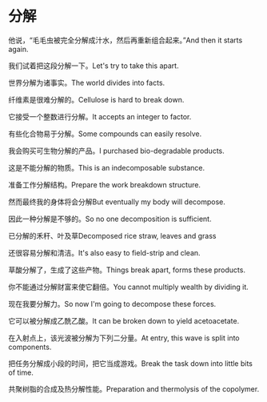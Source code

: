 # 分解

<p><span class="chinese">他说，“毛毛虫被完全分解成汁水，然后再重新组合起来。”</span><span class="english">And then it starts again.</span></p>

<p><span class="chinese">我们试着把这段分解一下。</span><span class="english">Let's try to take this apart.</span></p>

<p><span class="chinese">世界分解为诸事实。</span><span class="english">The world divides into facts.</span></p>

<p><span class="chinese">纤维素是很难分解的。</span><span class="english">Cellulose is hard to break down.</span></p>

<p><span class="chinese">它接受一个整数进行分解。</span><span class="english">It accepts an integer to factor.</span></p>

<p><span class="chinese">有些化合物易于分解。</span><span class="english">Some compounds can easily resolve.</span></p>

<p><span class="chinese">我会购买可生物分解的产品。</span><span class="english">I purchased bio-degradable products.</span></p>

<p><span class="chinese">这是不能分解的物质。</span><span class="english">This is an indecomposable substance.</span></p>

<p><span class="chinese">准备工作分解结构。</span><span class="english">Prepare the work breakdown structure.</span></p>

<p><span class="chinese">然而最终我的身体将会分解</span><span class="english">But eventually my body will decompose.</span></p>

<p><span class="chinese">因此一种分解是不够的。</span><span class="english">So no one decomposition is sufficient.</span></p>

<p><span class="chinese">已分解的禾秆、叶及草</span><span class="english">Decomposed rice straw, leaves and grass</span></p>

<p><span class="chinese">还很容易分解和清洁。</span><span class="english">It's also easy to field-strip and clean.</span></p>

<p><span class="chinese">草酸分解了，生成了这些产物。</span><span class="english">Things break apart, forms these products.</span></p>

<p><span class="chinese">你不能通过分解财富来使它翻倍。</span><span class="english">You cannot multiply wealth by dividing it.</span></p>

<p><span class="chinese">现在我要分解力。</span><span class="english">So now I'm going to decompose these forces.</span></p>

<p><span class="chinese">它可以被分解成乙酰乙酸。</span><span class="english">It can be broken down to yield acetoacetate.</span></p>

<p><span class="chinese">在入射点上，该光波被分解为下列二分量。</span><span class="english">At entry, this wave is split into components.</span></p>

<p><span class="chinese">把任务分解成小段的时间，把它当成游戏。</span><span class="english">Break the task down into little bits of time.</span></p>

<p><span class="chinese">共聚树脂的合成及热分解性能。</span><span class="english">Preparation and thermolysis of the copolymer.</span></p>

